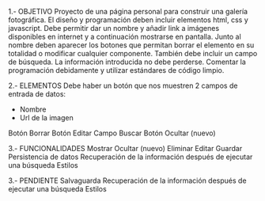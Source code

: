 1.- OBJETIVO
Proyecto de una página personal para construir una galería fotográfica.
El diseño y programación deben incluir elementos html, css y javascript.
Debe permitir dar un nombre y añadir link a imágenes disponibles en internet y a continuación mostrarse en pantalla.
Junto al nombre deben aparecer los botones que permitan borrar el elemento en su totalidad o modificar cualquier componente.
También debe incluir un campo de búsqueda.
La información introducida no debe perderse.
Comentar la programación debidamente y utilizar estándares de código limpio.

2.- ELEMENTOS
Debe haber un botón que nos muestren 2 campos de entrada de datos:

- Nombre
- Url de la imagen

Botón Borrar
Botón Editar
Campo Buscar
Botón Ocultar (nuevo)

3.- FUNCIONALIDADES
Mostrar
Ocultar (nuevo)
Eliminar
Editar
Guardar
Persistencia de datos
Recuperación de la información después de ejecutar una búsqueda
Estilos

3.- PENDIENTE
Salvaguarda
Recuperación de la información después de ejecutar una búsqueda
Estilos
